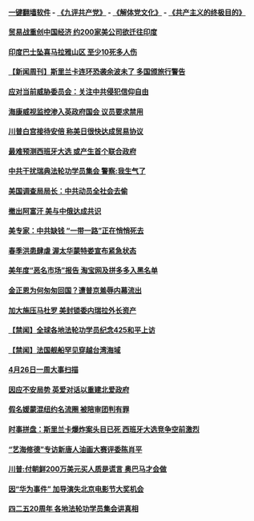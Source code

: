 #### [一键翻墙软件](https://github.com/gfw-breaker/nogfw/blob/master/README.md?t=04280417) -  [《九评共产党》](https://github.com/gfw-breaker/9ping.md?t=04280417) - [《解体党文化》](https://github.com/gfw-breaker/jtdwh.md?t=04280417) - [《共产主义的终极目的》](https://github.com/gfw-breaker/gczydzjmd.md?t=04280417)

#### [贸易战重创中国经济  约200家美公司欲迁往印度](../pages/prog202/a102566324.md?t=04280417) 

#### [印度巴士坠喜马拉雅山区 至少10死多人伤](../pages/prog202/a102566321.md?t=04280417) 


#### [【新闻周刊】斯里兰卡连环恐袭余波未了 多国颁旅行警告](../pages/prog202/a102566236.md?t=04280417) 

#### [应对当前威胁委员会：关注中共侵犯信仰自由](../pages/prog202/a102566168.md?t=04280417) 

#### [海康威视监控渗入英政府国会 议员要求禁用](../pages/prog202/a102566104.md?t=04280417) 


#### [川普白宫接待安倍 称美日很快达成贸易协议](../pages/prog202/a102566057.md?t=04280417) 

#### [最难预测西班牙大选 或产生首个联合政府](../pages/prog202/a102566003.md?t=04280417) 

#### [中共干扰瑞典法轮功学员集会 警察:我生气了](../pages/prog202/a102565988.md?t=04280417) 

#### [美国调查局局长：中共动员全社会去偷](../pages/prog202/a102565923.md?t=04280417) 

#### [撤出阿富汗 美与中俄达成共识](../pages/prog202/a102565821.md?t=04280417) 

#### [美专家：中共缺钱 “一带一路”正在悄悄死去](../pages/prog202/a102565744.md?t=04280417) 

#### [春季洪患肆虐 渥太华蒙特娄宣布紧急状态](../pages/prog202/a102565696.md?t=04280417) 

#### [美年度“恶名市场”报告 淘宝网及拼多多入黑名单](../pages/prog202/a102565713.md?t=04280417) 

#### [金正恩为何匆匆回国？遭普京羞辱内幕流出](../pages/prog202/a102565693.md?t=04280417) 

#### [加大施压马杜罗 美封锁委内瑞拉外长资产](../pages/prog202/a102565682.md?t=04280417) 



#### [【禁闻】全球各地法轮功学员纪念425和平上访](../pages/prog202/a102565514.md?t=04280417) 

#### [【禁闻】法国舰船罕见穿越台湾海域](../pages/prog202/a102565479.md?t=04280417) 

#### [4月26日一周大事扫描](../pages/prog202/a102565506.md?t=04280417) 

#### [因应不安局势 英爱对话以重建北爱政府](../pages/prog202/a102565487.md?t=04280417) 

#### [假名媛蒙混纽约名流圈 被陪审团判有罪](../pages/prog202/a102565402.md?t=04280417) 

#### [时事拼盘：斯里兰卡爆炸案头目已死 西班牙大选竞争空前激烈](../pages/prog202/a102565358.md?t=04280417) 

#### [“艺海修德”专访新唐人油画大赛评委陈肖平](../pages/prog202/a102565264.md?t=04280417) 


#### [川普:付朝鲜200万美元买人质是谎言 奥巴马才会做](../pages/prog202/a102565244.md?t=04280417) 

#### [因“华为事件”  加导演失北京电影节大奖机会](../pages/prog202/a102565213.md?t=04280417) 

#### [四二五20周年 各地法轮功学员集会讲真相](../pages/prog202/a102565160.md?t=04280417) 

